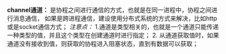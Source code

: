 **channel通道：**
是协程之间进行通信的方式，也就是在同一进程中，协程之间进行消息通信，
如果是跨进程通信，建设使用分布式系统的方式来解决，比如http或是socket通信方式；
_注意点：_
1.通道是类型相关的，也就是一个通道只能传递一种类型的值，并且这个类型在创建通道时进行指定；
2. 从通道获取值时，如果通道没有接收到值，则获取的协程进入阻塞状态，直到有数据可以获取； 

